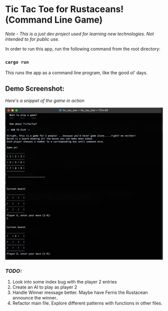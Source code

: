 # Tic Tac Toe for Rustaceans! (Command Line Game)
_Note - This is a just dev project used for learning new technologies. 
        Not intended to for public use._

In order to run this app, run the following command from the root directory:

### `cargo run`

This runs the app as a command line program, like the good ol' days.

## Demo Screenshot:
_Here's a snippet of the game in action_ 

![Preview image](./src/demo.png)


### _TODO:_
1. Look into some index bug with the player 2 entries
2. Create an AI to play as player 2
3. Handle Winner message better. Maybe have Ferris the Rustacean announce the winner..
4. Refactor main file. Explore different patterns with functions in other files. 

